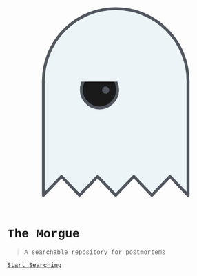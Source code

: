 <div class="logo-container">
  <div class="heats">
    <div class="h"></div>
    <div class="h"></div>
    <div class="h"></div>
    <div class="h"></div>
    <div class="h"></div>
    <div class="h"></div>
    <div class="h"></div>
    <div class="h"></div>
    <div class="h"></div>
    <div class="h"></div>
    <div class="h"></div>
    <div class="h"></div>
    <div class="h"></div>
    <div class="h"></div>
    <div class="h"></div>
    <div class="h"></div>
    <div class="h"></div>
    <div class="h"></div>
    <div class="h"></div>
    <div class="h"></div>
    <div class="h"></div>
    <div class="h"></div>
    <div class="h"></div>
    <div class="h"></div>
    <div class="h"></div>
    <svg class="ghost" viewBox="0 0 300 300">
      <path d="M150 21.2a100 100 0 0 0-100 100v157.6l25-26 25 26 25-26 25 26 25-26 25 26 25-26 25 26V121.2a100 100 0 0 0-100-100z" fill="#edf4f7" stroke="#51565f" stroke-linecap="round" stroke-linejoin="round" stroke-width="4"></path>
      <g class="eye eye--left">
        <circle cx="127.5" cy="133.2" r="25" fill="currentColor" stroke="#51565f" stroke-width="4"></circle>
        <circle class="pupil" cx="136.1" cy="133.7" r="5" fill="#51565f"></circle>
        <path class="eyelid" fill="#edf4f7" d="M94.6 82.2h65.7v39.82H94.6z"></path>
      </g>
      <g class="eye eye--right">
        <circle cx="127.5" cy="133.2" r="25" fill="currentColor" stroke="#51565f" stroke-width="4"></circle>
        <circle class="pupil" cx="136.1" cy="133.7" r="5" fill="#51565f"></circle>
        <path class="eyelid" fill="#edf4f7" d="M94.6 82.2h65.7v39.82H94.6z"></path>
      </g>
    </svg>
  </div>
</div>

# The Morgue

> A searchable repository for postmortems 

[Start Searching](#get-started)

<style>
    
    section.cover .cover-main>p:last-child a:last-child {
    background-color: #47e1f2;
    color: #081020;
    margin-right: 0;
    }
    body {
        font-family: Menlo, Monaco, Lucida Console, Liberation Mono, DejaVu Sans Mono,
    Bitstream Vera Sans Mono, Courier New, monospace, serif;
    }
    body section.cover h1 {
    font-size: 2.5rem;
    font-weight: 300;
    color: #a3f0f8;
  }

  body section.cover .cover-main {
    margin-top: .5rem;
  }
</style>
